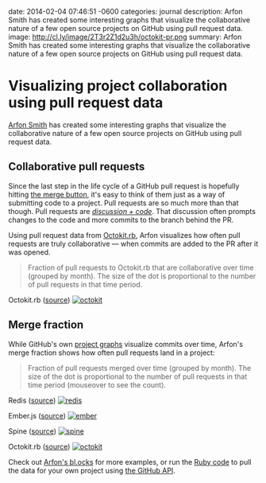 date: 2014-02-04 07:46:51 -0600
categories: journal
description: Arfon Smith has created some interesting graphs that visualize the collaborative nature of a few open source projects on GitHub using pull request data.
image: http://cl.ly/image/2T3r2Z1d2u3h/octokit-pr.png
summary: Arfon Smith has created some interesting graphs that visualize the collaborative nature of a few open source projects on GitHub using pull request data.

# Visualizing project collaboration using pull request data

[Arfon Smith][arfon] has created some interesting graphs that visualize the
collaborative nature of a few open source projects on GitHub using pull request
data.

## Collaborative pull requests

Since the last step in the life cycle of a GitHub pull request is hopefully
hitting [the merge button][merge], it's easy to think of them just as a way of
submitting code to a project. Pull requests are so much more than that though.
Pull requests are [_discussion + code_][pr-20]. That discussion often prompts
changes to the code and more commits to the branch behind the PR.

Using pull request data from [Octokit.rb][], Arfon visualizes how often pull
requests are truly collaborative &mdash; when commits are added to the PR after
it was opened.

> Fraction of pull requests to Octokit.rb that are collaborative over time
> (grouped by month). The size of the dot is proportional to the number of pull
> requests in that time period.

Octokit.rb ([source][octokit-source])
[![octokit][octokit-pr-img]][octokit-pr-full]

## Merge fraction

While GitHub's own [project graphs][graphs] visualize commits over time, Arfon's
merge fraction shows how often pull requests land in a project:

> Fraction of pull requests merged over time (grouped by month). The size of
> the dot is proportional to the number of pull requests in that time period
> (mouseover to see the count).

Redis ([source][redis-source])
[![redis][redis-merge-img]][redis-full]

Ember.js ([source][ember-source])
[![ember][ember-merge-img]][ember-full]

Spine ([source][spine-source])
[![spine][spine-merge-img]][spine-full]

Octokit.rb ([source][octokit-source])
[![octokit][octokit-merge-img]][octokit-full]

Check out [Arfon's bl.ocks][blocks] for more examples, or run the [Ruby code][]
to pull the data for your own project using [the GitHub API][api].


[arfon]: https://twitter.com/arfon
[Octokit.rb]: https://github.com/octokit/octokit.rb
[redis-full]: http://bl.ocks.org/arfon/raw/8726394/
[ember-full]: http://bl.ocks.org/arfon/raw/8786799/
[spine-full]: http://bl.ocks.org/arfon/raw/8726404/
[octokit-full]: http://bl.ocks.org/arfon/raw/8726394/
[redis-source]: http://bl.ocks.org/arfon/8726394/
[ember-source]: http://bl.ocks.org/arfon/8786799/
[spine-source]: http://bl.ocks.org/arfon/8726404/
[octokit-source]: http://bl.ocks.org/arfon/8726394/
[redis-merge-img]: http://cl.ly/image/0q222D1y2w18/redis-merge-fraction.png
[ember-merge-img]: http://cl.ly/image/2e1C3D1S253q/ember-merge-fraction.png
[spine-merge-img]: http://cl.ly/image/3I2N1Z3g1Z3N/spine-merge-fraction.png
[octokit-merge-img]: http://cl.ly/image/0e2e2S0x2S1B/octokit-merge-fraction.png
[octokit-pr-full]: http://bl.ocks.org/arfon/raw/8726267/
[octokit-pr-source]: http://bl.ocks.org/arfon/8726267
[octokit-pr-img]: http://cl.ly/image/2T3r2Z1d2u3h/octokit-pr.png
[graphs]: https://github.com/octokit/octokit.rb/graphs
[merge]: https://github.com/blog/843-the-merge-button
[pr-20]: https://github.com/blog/712-pull-requests-2-0
[blocks]: http://bl.ocks.org/arfon
[Ruby code]: https://gist.github.com/arfon/8726472
[api]: http://developer.github.com
